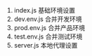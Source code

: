 1. index.js     基础环境设置
2. dev.env.js   合并开发环境
3. prod.env.js  合并产品环境
4. test.env.js  合并测试环境
5. server.js    本地代理设置
